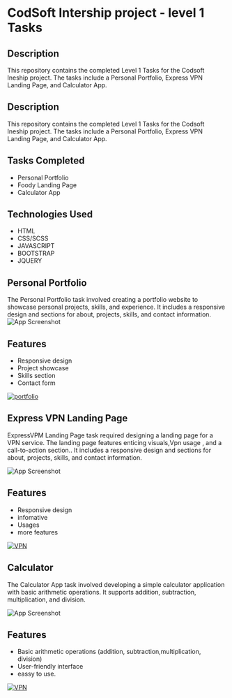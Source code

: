 
# CodSoft Intership project - level 1 Tasks



## Description
This repository contains the completed Level 1 Tasks for the Codsoft Ineship project. The tasks include a Personal Portfolio, Express VPN Landing Page, and Calculator App.


## Description
This repository contains the completed Level 1 Tasks for the Codsoft Ineship project. The tasks include a Personal Portfolio, Express VPN Landing Page, and Calculator App.


## Tasks Completed

- Personal Portfolio
- Foody Landing Page
- Calculator App

## Technologies Used

- HTML
- CSS/SCSS
- JAVASCRIPT
- BOOTSTRAP
- JQUERY
 

## Personal Portfolio
The Personal Portfolio task involved creating a portfolio website to showcase personal projects, skills, and experience. It includes a responsive design and sections for about, projects, skills, and contact information.
![App Screenshot](https://via.placeholder.com/468x300?text=App+Screenshot+Here)


## Features

- Responsive design
- Project showcase
- Skills section
- Contact form

[![portfolio](https://img.shields.io/badge/my_portfolio-000?style=for-the-badge&logo=ko-fi&logoColor=)](https://katherineoelsner.com/)

## Express VPN Landing Page
ExpressVPM Landing Page task required designing a landing page for a VPN service. The landing page features enticing visuals,Vpn usage , and a call-to-action section.. It includes a responsive design and sections for about, projects, skills, and contact information.

![App Screenshot](https://via.placeholder.com/468x300?text=App+Screenshot+Here)


## Features

- Responsive design
- infomative
- Usages
- more features

[![VPN](https://img.shields.io/badge/EXPRESS_VPN-000?style=for-the-badge&logo=ko-fi&logo)](https://katherineoelsner.com/)


## Calculator
The Calculator App task involved developing a simple calculator application with basic arithmetic operations. It supports addition, subtraction, multiplication, and division.

![App Screenshot](https://via.placeholder.com/468x300?text=App+Screenshot+Here)


## Features

- Basic arithmetic operations (addition, subtraction,multiplication, division)
- User-friendly interface
- eassy to use.

[![VPN](https://img.shields.io/badge/Calculator-000?style=for-the-badge&logo=ko-fi&logo)](https://katherineoelsner.com/)





